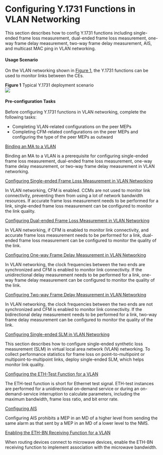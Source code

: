 Configuring Y.1731 Functions in VLAN Networking
===============================================

This section describes how to config Y.1731 functions including single-ended frame loss measurement, dual-ended frame loss measurement, one-way frame delay measurement, two-way frame delay measurement, AIS, and multicast MAC ping in VLAN networking.

#### Usage Scenario

On the VLAN networking shown in [Figure 1](#EN-US_TASK_0172362095__fig_dc_vrp_cfg_01152501), the Y.1731 functions can be used to monitor links between the CEs.

**Figure 1** Typical Y.1731 deployment scenario  
![](images/fig_dc_vrp_cfg_01152501.png)  


#### Pre-configuration Tasks

Before configuring Y.1731 functions in VLAN networking, complete the following tasks:

* Completing VLAN-related configurations on the peer MEPs
* Completing CFM-related configurations on the peer MEPs and configuring the type of the peer MEPs as outward


[Binding an MA to a VLAN](../../../../software/nev8r10_vrpv8r16/user/vrp/dc_vrp_cfg_011526.html)

Binding an MA to a VLAN is a prerequisite for configuring single-ended frame loss measurement, dual-ended frame loss measurement, one-way frame delay measurement, or two-way frame delay measurement in VLAN networking.

[Configuring Single-ended Frame Loss Measurement in VLAN Networking](../../../../software/nev8r10_vrpv8r16/user/vrp/dc_vrp_cfg_011527.html)

In VLAN networking, CFM is enabled. CCMs are not used to monitor link connectivity, preventing them from using a lot of network bandwidth resources. If accurate frame loss measurement needs to be performed for a link, single-ended frame loss measurement can be configured to monitor the link quality.

[Configuring Dual-ended Frame Loss Measurement in VLAN Networking](../../../../software/nev8r10_vrpv8r16/user/vrp/dc_vrp_cfg_011528.html)

In VLAN networking, if CFM is enabled to monitor link connectivity, and accurate frame loss measurement needs to be performed for a link, dual-ended frame loss measurement can be configured to monitor the quality of the link.

[Configuring One-way Frame Delay Measurement in VLAN Networking](../../../../software/nev8r10_vrpv8r16/user/vrp/dc_vrp_cfg_011529.html)

In VLAN networking, the clock frequencies between the two ends are synchronized and CFM is enabled to monitor link connectivity. If the unidirectional delay measurement needs to be performed for a link, one-way frame delay measurement can be configured to monitor the quality of the link.

[Configuring Two-way Frame Delay Measurement in VLAN Networking](../../../../software/nev8r10_vrpv8r16/user/vrp/dc_vrp_cfg_011530.html)

In VLAN networking, the clock frequencies between the two ends are not synchronized and CFM is enabled to monitor link connectivity. If the bidirectional delay measurement needs to be performed for a link, two-way frame delay measurement can be configured to monitor the quality of the link.

[Configuring Single-ended SLM in VLAN Networking](../../../../software/nev8r10_vrpv8r16/user/vrp/dc_vrp_y1731_cfg_0068.html)

This section describes how to configure single-ended synthetic loss measurement (SLM) in virtual local area network (VLAN) networking. To collect performance statistics for frame loss on point-to-multipoint or multipoint-to-multipoint links, deploy single-ended SLM, which helps monitor link quality.

[Configuring the ETH-Test Function for a VLAN](../../../../software/nev8r10_vrpv8r16/user/vrp/dc_vrp_y1731_cfg_0069.html)

The ETH-test function is short for Ethernet test signal. ETH-test instances are performed for a unidirectional on-demand service or during an on-demand-service interruption to calculate parameters, including the maximum bandwidth, frame loss ratio, and bit error rate.

[Configuring AIS](../../../../software/nev8r10_vrpv8r16/user/vrp/dc_vrp_cfg_011546.html)

Configuring AIS prohibits a MEP in an MD of a higher level from sending the same alarm as that sent by a MEP in an MD of a lower level to the NMS.

[Enabling the ETH-BN Receiving Function for a VLAN](../../../../software/nev8r10_vrpv8r16/user/vrp/dc_vrp_y1731_cfg_0078.html)

When routing devices connect to microwave devices, enable the ETH-BN receiving function to implement association with the microwave bandwidth.